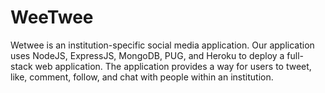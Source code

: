 # WeeTwee
Wetwee is an institution-specific social media application. Our application uses NodeJS, ExpressJS, MongoDB, PUG, and Heroku to deploy a full-stack web application. The application provides a way for users to tweet, like, comment, follow, and chat with people within an institution.

